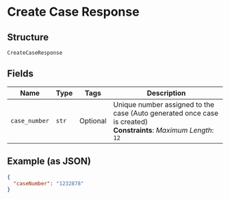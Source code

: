 
# Create Case Response

## Structure

`CreateCaseResponse`

## Fields

| Name | Type | Tags | Description |
|  --- | --- | --- | --- |
| `case_number` | `str` | Optional | Unique number assigned to the case (Auto generated once case is created)<br>**Constraints**: *Maximum Length*: `12` |

## Example (as JSON)

```json
{
  "caseNumber": "1232878"
}
```

